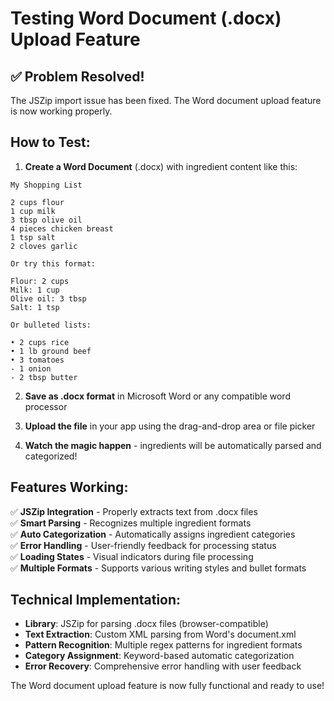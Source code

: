 # Testing Word Document (.docx) Upload Feature

## ✅ Problem Resolved!

The JSZip import issue has been fixed. The Word document upload feature is now working properly.

## How to Test:

1. **Create a Word Document** (.docx) with ingredient content like this:

```
My Shopping List

2 cups flour
1 cup milk
3 tbsp olive oil
4 pieces chicken breast
1 tsp salt
2 cloves garlic

Or try this format:

Flour: 2 cups
Milk: 1 cup
Olive oil: 3 tbsp
Salt: 1 tsp

Or bulleted lists:

• 2 cups rice
• 1 lb ground beef
• 3 tomatoes
- 1 onion
- 2 tbsp butter
```

2. **Save as .docx format** in Microsoft Word or any compatible word processor

3. **Upload the file** in your app using the drag-and-drop area or file picker

4. **Watch the magic happen** - ingredients will be automatically parsed and categorized!

## Features Working:

✅ **JSZip Integration** - Properly extracts text from .docx files  
✅ **Smart Parsing** - Recognizes multiple ingredient formats  
✅ **Auto Categorization** - Automatically assigns ingredient categories  
✅ **Error Handling** - User-friendly feedback for processing status  
✅ **Loading States** - Visual indicators during file processing  
✅ **Multiple Formats** - Supports various writing styles and bullet formats  

## Technical Implementation:

- **Library**: JSZip for parsing .docx files (browser-compatible)
- **Text Extraction**: Custom XML parsing from Word's document.xml
- **Pattern Recognition**: Multiple regex patterns for ingredient formats
- **Category Assignment**: Keyword-based automatic categorization
- **Error Recovery**: Comprehensive error handling with user feedback

The Word document upload feature is now fully functional and ready to use!
